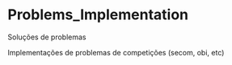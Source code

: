 # Problems_Implementation
Soluções de problemas

Implementações de problemas de competições (secom, obi, etc)
